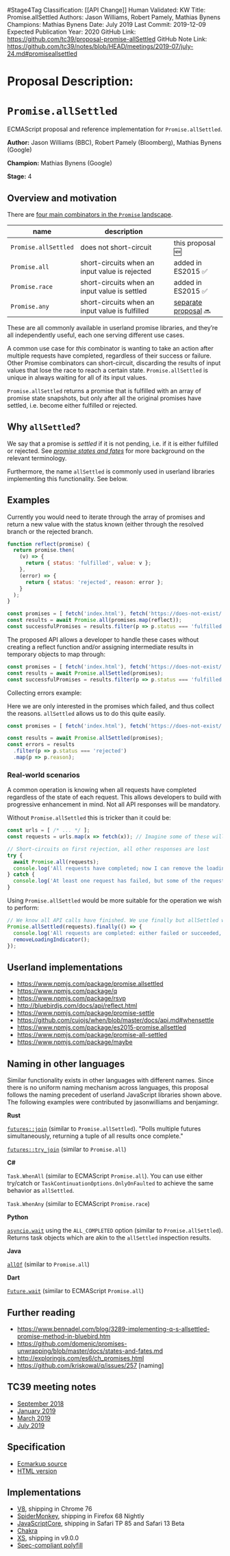 #Stage4Tag
Classification: [[API Change]]
Human Validated: KW
Title: Promise.allSettled
Authors: Jason Williams, Robert Pamely, Mathias Bynens
Champions: Mathias Bynens
Date: July 2019
Last Commit: 2019-12-09
Expected Publication Year: 2020
GitHub Link: https://github.com/tc39/proposal-promise-allSettled
GitHub Note Link: https://github.com/tc39/notes/blob/HEAD/meetings/2019-07/july-24.md#promiseallsettled

# Proposal Description:
# `Promise.allSettled`

ECMAScript proposal and reference implementation for `Promise.allSettled`.

**Author:** Jason Williams (BBC), Robert Pamely (Bloomberg), Mathias Bynens (Google)

**Champion:** Mathias Bynens (Google)

**Stage:** 4

## Overview and motivation

There are [four main combinators in the `Promise` landscape](https://v8.dev/features/promise-combinators).

| name                 | description                                     |                                                                     |
| -------------------- | ----------------------------------------------- | ------------------------------------------------------------------- |
| `Promise.allSettled` | does not short-circuit                          | this proposal 🆕                                                     |
| `Promise.all`        | short-circuits when an input value is rejected  | added in ES2015 ✅                                                   |
| `Promise.race`       | short-circuits when an input value is settled   | added in ES2015 ✅                                                   |
| `Promise.any`        | short-circuits when an input value is fulfilled | [separate proposal](https://github.com/tc39/proposal-promise-any) 🔜 |

These are all commonly available in userland promise libraries, and they’re all independently useful, each one serving different use cases.

A common use case for _this_ combinator is wanting to take an action after multiple requests have completed, regardless of their success or failure.
Other Promise combinators can short-circuit, discarding the results of input values that lose the race to reach a certain state.
`Promise.allSettled` is unique in always waiting for all of its input values.

`Promise.allSettled` returns a promise that is fulfilled with an array of promise state snapshots, but only after all the original promises have settled, i.e. become either fulfilled or rejected.

## Why `allSettled`?

We say that a promise is _settled_ if it is not pending, i.e. if it is either fulfilled or rejected. See [_promise states and fates_](https://github.com/domenic/promises-unwrapping/blob/master/docs/states-and-fates.md) for more background on the relevant terminology.

Furthermore, the name `allSettled` is commonly used in userland libraries implementing this functionality. See below.

## Examples

Currently you would need to iterate through the array of promises and return a new value with the status known (either through the resolved branch or the rejected branch.

```js
function reflect(promise) {
  return promise.then(
    (v) => {
      return { status: 'fulfilled', value: v };
    },
    (error) => {
      return { status: 'rejected', reason: error };
    }
  );
}

const promises = [ fetch('index.html'), fetch('https://does-not-exist/') ];
const results = await Promise.all(promises.map(reflect));
const successfulPromises = results.filter(p => p.status === 'fulfilled');
```

The proposed API allows a developer to handle these cases without creating a reflect function and/or assigning intermediate results in temporary objects to map through:

```js
const promises = [ fetch('index.html'), fetch('https://does-not-exist/') ];
const results = await Promise.allSettled(promises);
const successfulPromises = results.filter(p => p.status === 'fulfilled');
```

Collecting errors example:

Here we are only interested in the promises which failed, and thus collect the reasons. `allSettled` allows us to do this quite easily.

```js
const promises = [ fetch('index.html'), fetch('https://does-not-exist/') ];

const results = await Promise.allSettled(promises);
const errors = results
  .filter(p => p.status === 'rejected')
  .map(p => p.reason);
```

### Real-world scenarios

A common operation is knowing when all requests have completed regardless of the state of each request. This allows developers to build with progressive enhancement in mind. Not all API responses will be mandatory.

Without `Promise.allSettled` this is tricker than it could be:

```js
const urls = [ /* ... */ ];
const requests = urls.map(x => fetch(x)); // Imagine some of these will fail, and some will succeed.

// Short-circuits on first rejection, all other responses are lost
try {
  await Promise.all(requests);
  console.log('All requests have completed; now I can remove the loading indicator.');
} catch {
  console.log('At least one request has failed, but some of the requests still might not be finished! Oops.');
}
```

Using `Promise.allSettled` would be more suitable for the operation we wish to perform:

```js
// We know all API calls have finished. We use finally but allSettled will never reject.
Promise.allSettled(requests).finally(() => {
  console.log('All requests are completed: either failed or succeeded, I don’t care');
  removeLoadingIndicator();
});
```

## Userland implementations

* https://www.npmjs.com/package/promise.allsettled
* https://www.npmjs.com/package/q
* https://www.npmjs.com/package/rsvp
* http://bluebirdjs.com/docs/api/reflect.html
* https://www.npmjs.com/package/promise-settle
* https://github.com/cujojs/when/blob/master/docs/api.md#whensettle
* https://www.npmjs.com/package/es2015-promise.allsettled
* https://www.npmjs.com/package/promise-all-settled
* https://www.npmjs.com/package/maybe

## Naming in other languages

Similar functionality exists in other languages with different names. Since there is no uniform naming mechanism across languages, this proposal follows the naming precedent of userland JavaScript libraries shown above. The following examples were contributed by jasonwilliams and benjamingr.

**Rust**

[`futures::join`](https://rust-lang-nursery.github.io/futures-api-docs/0.3.0-alpha.5/futures/macro.join.html) (similar to `Promise.allSettled`). "Polls multiple futures simultaneously, returning a tuple of all results once complete."

[`futures::try_join`](https://rust-lang-nursery.github.io/futures-api-docs/0.3.0-alpha.5/futures/macro.try_join.html) (similar to `Promise.all`)

**C#**

`Task.WhenAll` (similar to ECMAScript `Promise.all`). You can use either try/catch or `TaskContinuationOptions.OnlyOnFaulted` to achieve the same behavior as `allSettled`.

`Task.WhenAny` (similar to ECMAScript `Promise.race`)

**Python**

[`asyncio.wait`](https://docs.python.org/3/library/asyncio-task.html#asyncio.wait) using the `ALL_COMPLETED` option (similar to `Promise.allSettled`). Returns task objects which are akin to the `allSettled` inspection results.

**Java**

[`allOf`](https://docs.oracle.com/javase/8/docs/api/java/util/concurrent/CompletableFuture.html#allOf-java.util.concurrent.CompletableFuture...-) (similar to `Promise.all`)

**Dart**

[`Future.wait`](https://api.dartlang.org/stable/2.0.0/dart-async/Future/wait.html) (similar to ECMAScript `Promise.all`)

## Further reading

* https://www.bennadel.com/blog/3289-implementing-q-s-allsettled-promise-method-in-bluebird.htm
* https://github.com/domenic/promises-unwrapping/blob/master/docs/states-and-fates.md
* http://exploringjs.com/es6/ch_promises.html
* https://github.com/kriskowal/q/issues/257 [naming]

## TC39 meeting notes

- [September 2018](https://github.com/tc39/notes/blob/master/meetings/2018-09/sept-27.md#promiseallsettled-for-stage-1)
- [January 2019](https://github.com/tc39/notes/blob/master/meetings/2019-01/jan-30.md#promiseallsettled)
- [March 2019](https://github.com/tc39/notes/blob/master/meetings/2019-03/mar-26.md#promiseallsettled-for-stage-3)
- [July 2019](https://github.com/tc39/notes/blob/master/meetings/2019-07/july-24.md#promiseallsettled)

## Specification

* [Ecmarkup source](https://github.com/tc39/proposal-promise-allSettled/blob/master/spec.html)
* [HTML version](https://tc39.es/proposal-promise-allSettled/)

## Implementations

* [V8](https://bugs.chromium.org/p/v8/issues/detail?id=9060), shipping in Chrome 76
* [SpiderMonkey](https://bugzilla.mozilla.org/show_bug.cgi?id=1539694), shipping in Firefox 68 Nightly
* [JavaScriptCore](https://bugs.webkit.org/show_bug.cgi?id=197600), shipping in Safari TP 85 and Safari 13 Beta
* [Chakra](https://github.com/microsoft/ChakraCore/pull/6138)
* [XS](https://github.com/Moddable-OpenSource/moddable/issues/211), shipping in v9.0.0
* [Spec-compliant polyfill](https://www.npmjs.com/package/promise.allsettled)
